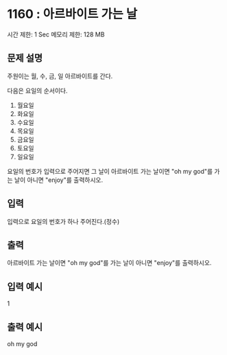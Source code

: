 # 1160 : 아르바이트 가는 날

시간 제한: 1 Sec 메모리 제한: 128 MB

## 문제 설명

주원이는 월, 수, 금, 일 아르바이트를 간다.

다음은 요일의 순서이다.

1. 월요일
2. 화요일
3. 수요일
4. 목요일
5. 금요일
6. 토요일
7. 일요일

요일의 번호가 입력으로 주어지면 그 날이 아르바이트 가는 날이면 "oh my god"를 가는 날이 아니면 "enjoy"를 출력하시오.

## 입력

입력으로 요일의 번호가 하나 주어진다.(정수)

## 출력

아르바이트 가는 날이면 "oh my god"를 가는 날이 아니면 "enjoy"를 출력하시오.

## 입력 예시

1

## 출력 예시

oh my god
